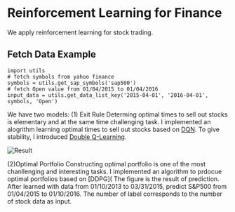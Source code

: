 # Reinforcement Learning for Finance
We apply reinforcement learning for stock trading. 


## Fetch Data Example
```
import utils 
# fetch symbols from yahoo finance
symbols = utils.get_sap_symbols('sap500')
# fetch Open value from 01/04/2015 to 01/04/2016
input_data = utils.get_data_list_key('2015-04-01', '2016-04-01', symbols, 'Open')
```

We have two models:
(1) Exit Rule
Determing optimal times to sell out stocks is elementary and at the same time challenging task. I implemented an alogrithm learning optimal times to sell out stocks based on [DQN](http://www.nature.com/nature/journal/v518/n7540/full/nature14236.html). To give stability, I introduced [Double Q-Learning](https://www.aaai.org/Conferences/AAAI/2016/Papers/12vanHasselt12389.pdf).

![Result](https://github.com/jjakimoto/Indicator_Analysis/blob/master/assets/compare.jpg)

(2)Optimal Portfolio
Constructing optimal portfolio is one of the most chanllenging and interesting tasks. I implemented an algorithm to prdocue optimal portfolios based on [DDPG](
The figure is the result of prediction.
After learned with data from 01/10/2013 to 03/31/2015, predict S&P500 from 01/04/2015 to 01/10/2016.
The number of label corresponds to the number of stock data as input.
